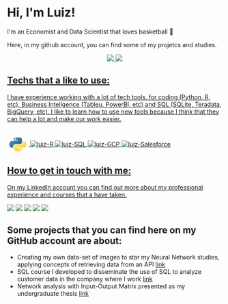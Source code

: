# Hi, I'm Luiz!

I'm an Economist and Data Scientist that loves basketball 🏀

Here, in my github account, you can find some of my projetcs and studies. 

<div align="center">
  <a href="https://github.com/Luizgs7">
  <img height="180em" src="https://github-readme-stats.vercel.app/api?username=Luizgs7&show_icons=true&theme=dark&include_all_commits=true&count_private=true"/>
  <img height="180em" src="https://github-readme-stats.vercel.app/api/top-langs/?username=Luizgs7&layout=compact&langs_count=7&theme=dark"/>
</div>  
  
  
## Techs that a like to use:  
  
  
I have experience working with a lot of tech tools, for coding (Python, R, etc), Business Inteligence (Tableu, PowerBI, etc) and SQL (SQLite, Teradata, BigQuery, etc). I like to learn how to use new tools because I think that they can help a lot and make our work easier.
  
<div style="display: inline_block"><br>
  <img align="center" alt="luiz-Python" height="40" width="50" src="https://raw.githubusercontent.com/devicons/devicon/master/icons/python/python-original.svg">
  <img align="center" alt="luiz-R" height="40" width="50" src="https://cdn.jsdelivr.net/gh/devicons/devicon/icons/rstudio/rstudio-original.svg">
  <img align="center" alt="luiz-SQL" height="40" width="50" src="https://cdn.jsdelivr.net/gh/devicons/devicon/icons/postgresql/postgresql-original-wordmark.svg">
  <img align="center" alt="luiz-GCP" height="40" width="50" src="https://cdn.jsdelivr.net/gh/devicons/devicon/icons/googlecloud/googlecloud-original.svg">    
  <img align="center" alt="luiz-Salesforce" height="40" width="50" src="https://cdn.jsdelivr.net/gh/devicons/devicon/icons/salesforce/salesforce-original.svg">
</div>  
  
  
## How to get in touch with me:  
  
  
On my LinkedIn account you can find out more about my professional experience and courses that a have taken. 
  
<div> 
  <a href = "luiz.gabriel.souza@hotmail.com"><img src="https://img.shields.io/badge/Microsoft_Outlook-0078D4?style=for-the-badge&logo=microsoft-outlook&logoColor=white" target="_blank"></a>  
  <a href="https://www.linkedin.com/in/luizgsouzacrm/" target="_blank"><img src="https://img.shields.io/badge/-LinkedIn-%230077B5?style=for-the-badge&logo=linkedin&logoColor=white" target="_blank"></a>   
  <a href="https://www.coursera.org/user/05cb4b1bcd775ca729df0e7c6f141e28" target="_blank"><img src="  https://img.shields.io/badge/Coursera-0056D2?style=for-the-badge&logo=Coursera&logoColor=white" target="_blank"></a>
  <a href="https://www.kaggle.com/luizgsouza" target="_blank"><img src="https://img.shields.io/badge/Kaggle-20BEFF?style=for-the-badge&logo=Kaggle&logoColor=white" target="_blank"></a>
  <a href="https://trailblazer.me/id/luizgsouzacrm" target="_blank"><img src="https://img.shields.io/badge/Salesforce-00A1E0?style=for-the-badge&logo=Salesforce&logoColor=white" target="_blank"></a>
</div>  

## Some projects that you can find here on my GitHub account are about:  

  
* Creating my own data-set of images to star my Neural Network studies, applying concepts of retrieving data from an API [link](https://github.com/Luizgs7/Movies_DataSet)
* SQL course I developed to disseminate the use of SQL to analyze customer data in the company where I work [link](https://github.com/Luizgs7/Curso_SQL_para_CRM)
* Network analysis with Input-Output Matrix presented as my undergraduate thesis [link](https://github.com/Luizgs7/Monografia_UFPR_Ciencias_Economicas_2019)
  
